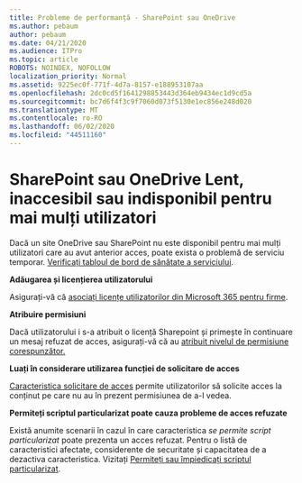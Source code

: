 ```yaml
---
title: Probleme de performanță - SharePoint sau OneDrive
ms.author: pebaum
author: pebaum
ms.date: 04/21/2020
ms.audience: ITPro
ms.topic: article
ROBOTS: NOINDEX, NOFOLLOW
localization_priority: Normal
ms.assetid: 9225ec0f-771f-4d7a-8157-e188953107aa
ms.openlocfilehash: 2dc0cd5f1641298853443d364eb9434ec1d9cd5a
ms.sourcegitcommit: bc7d6f4f3c9f7060d073f5130e1ec856e248d020
ms.translationtype: MT
ms.contentlocale: ro-RO
ms.lasthandoff: 06/02/2020
ms.locfileid: "44511160"
---
```

# <a name="sharepoint-or-onedrive-slow-inaccessible-or-unavailable-for-multiple-users"></a>SharePoint sau OneDrive Lent, inaccesibil sau indisponibil pentru mai mulți utilizatori

Dacă un site OneDrive sau SharePoint nu este disponibil pentru mai mulți utilizatori care au avut anterior acces, poate exista o problemă de serviciu temporar. [Verificați tabloul de bord de sănătate a serviciului](https://portal.office.com/adminportal/home#/servicehealth).

**Adăugarea și licențierea utilizatorului**

Asigurați-vă că [asociați licențe utilizatorilor din Microsoft 365 pentru firme](https://docs.microsoft.com/microsoft-365/admin/add-users/add-users).


**Atribuire permisiuni**

Dacă utilizatorului i s-a atribuit o licență Sharepoint și primește în continuare un mesaj refuzat de acces, asigurați-vă că au [atribuit nivelul de permisiune corespunzător.](https://docs.microsoft.com/sharepoint/understanding-permission-levels)

**Luați în considerare utilizarea funcției de solicitare de acces**

[Caracteristica solicitare de acces](https://support.office.com/article/Set-up-and-manage-access-requests-94B26E0B-2822-49D4-929A-8455698654B3) permite utilizatorilor să solicite acces la conținut pe care nu au în prezent permisiunea de a-l vedea.

**Permiteți scriptul particularizat poate cauza probleme de acces refuzate**

Există anumite scenarii în cazul în care caracteristica *se permite script particularizat* poate prezenta un acces refuzat. Pentru o listă de caracteristici afectate, considerente de securitate și capacitatea de a dezactiva caracteristica. Vizitați [Permiteți sau împiedicați scriptul particularizat](https://docs.microsoft.com/sharepoint/allow-or-prevent-custom-script).

